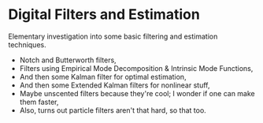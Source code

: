# Digital Filters and Estimation
Elementary investigation into some basic filtering and estimation techniques.

 - Notch and Butterworth filters,
 - Filters using Empirical Mode Decomposition & Intrinsic Mode Functions,
 - And then some Kalman filter for optimal estimation,
 - And then some Extended Kalman filters for nonlinear stuff,
 - Maybe unscented filters because they're cool; I wonder if one can make them faster,
 - Also, turns out particle filters aren't that hard, so that too.
